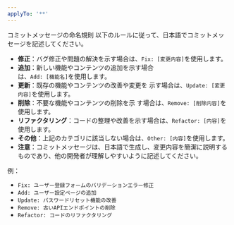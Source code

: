 ```yaml
---
applyTo: '**'
---
```

コミットメッセージの命名規則
以下のルールに従って、日本語でコミットメッセージを記述してください。
- **修正**：バグ修正や問題の解決を示す場合は、`Fix: [変更内容]`を使用します。
- **追加**：新しい機能やコンテンツの追加を示す場合  
は、`Add: [機能名]`を使用します。
- **更新**：既存の機能やコンテンツの改善や変更を
示す場合は、`Update: [変更内容]`を使用します。
- **削除**：不要な機能やコンテンツの削除を示
す場合は、`Remove: [削除内容]`を使用します。
- **リファクタリング**：コードの整理や改善を示す場合は、`Refactor: [内容]`を使用します。
- **その他**：上記のカテゴリに該当しない場合は、`Other: [内容]`を使用します。
- **注意**：コミットメッセージは、日本語で生成し、変更内容を簡潔に説明するものであり、他の開発者が理解しやすいように記述してください。

例：
- `Fix: ユーザー登録フォームのバリデーションエラー修正`
- `Add: ユーザー設定ページの追加`
- `Update: パスワードリセット機能の改善`
- `Remove: 古いAPIエンドポイントの削除`
- `Refactor: コードのリファクタリング`